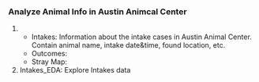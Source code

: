 ### Analyze Animal Info in Austin Animcal Center
1. - Intakes: Information about the intake cases in Austin Animal Center. Contain animal name, intake date&time, found location, etc.
	- Outcomes:
	- Stray Map:
2. Intakes_EDA: Explore Intakes data
